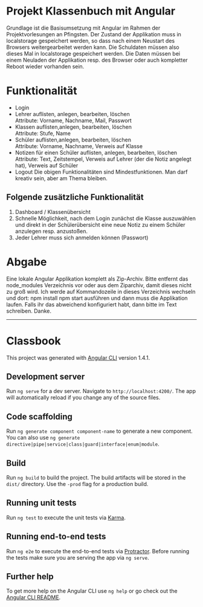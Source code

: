 # Projekt Klassenbuch mit Angular
Grundlage ist die Basisumsetzung mit Angular im Rahmen der Projektvorlesungen an Pfingsten.
Der Zustand der Applikation muss in localstorage gespeichert werden, so dass nach einem Neustart des Browsers weitergearbeitet werden kann.
Die Schuldaten müssen also dieses Mal in localstorage gespeichert werden.
Die Daten müssen bei einem Neuladen der  Applikation resp. des Browser oder auch kompletter Reboot wieder vorhanden sein.
# Funktionalität
* Login
* Lehrer auflisten, anlegen, bearbeiten, löschen  
  Attribute: Vorname, Nachname, Mail, Passwort
* Klassen auflisten,anlegen, bearbeiten, löschen  
  Attribute: Stufe, Name
* Schüler auflisten,anlegen, bearbeiten, löschen  
  Attribute: Vorname, Nachname, Verweis auf Klasse
* Notizen für einen Schüler auflisten, anlegen, bearbeiten, löschen  
  Attribute: Text, Zeitstempel, Verweis auf Lehrer (der die Notiz angelegt hat), Verweis auf Schüler
* Logout
Die obigen Funktionalitäten sind Mindestfunktionen.
Man darf kreativ sein, aber am Thema bleiben.
## Folgende zusätzliche Funktionalität
1. Dashboard / Klassenübersicht
2. Schnelle Möglichkeit, nach dem Login zunächst die Klasse auszuwählen
   und direkt in der Schülerübersicht eine neue Notiz zu einem Schüler anzulegen resp. anzustoßen.
3. Jeder Lehrer muss sich anmelden können (Passwort)

# Abgabe
Eine lokale Angular Applikation komplett als Zip-Archiv.
Bitte entfernt das node_modules Verzeichnis vor oder aus dem Ziparchiv, damit dieses nicht zu groß wird.
Ich werde auf Kommandozeile in dieses Verzeichnis wechseln und dort:
npm install
npm start
ausführen und dann muss die Applikation laufen.
Falls ihr das abweichend konfiguriert habt, dann bitte im Text schreiben. Danke.

---

# Classbook

This project was generated with [Angular CLI](https://github.com/angular/angular-cli) version 1.4.1.

## Development server

Run `ng serve` for a dev server. Navigate to `http://localhost:4200/`. The app will automatically reload if you change any of the source files.

## Code scaffolding

Run `ng generate component component-name` to generate a new component. You can also use `ng generate directive|pipe|service|class|guard|interface|enum|module`.

## Build

Run `ng build` to build the project. The build artifacts will be stored in the `dist/` directory. Use the `-prod` flag for a production build.

## Running unit tests

Run `ng test` to execute the unit tests via [Karma](https://karma-runner.github.io).

## Running end-to-end tests

Run `ng e2e` to execute the end-to-end tests via [Protractor](http://www.protractortest.org/).
Before running the tests make sure you are serving the app via `ng serve`.

## Further help

To get more help on the Angular CLI use `ng help` or go check out the [Angular CLI README](https://github.com/angular/angular-cli/blob/master/README.md).
